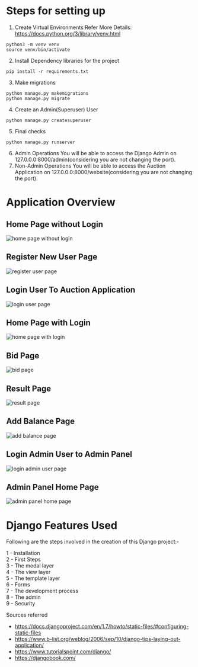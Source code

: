 # Steps for setting up

1. Create Virtual Environments
Refer More Details: https://docs.python.org/3/library/venv.html
```
python3 -m venv venv
source venv/bin/activate
```
2. Install Dependency libraries for the project
```
pip install -r requirements.txt
```
3. Make migrations
```
python manage.py makemigrations
python manage.py migrate
```
4. Create an Admin(Superuser) User
```
python manage.py createsuperuser
```
5. Final checks
```
python manage.py runserver
```
6. Admin Operations
You will be able to access the Django Admin on 127.0.0.0:8000/admin(considering you are not changing the port).
7. Non-Admin Operations
You will be able to access the Auction Application on 127.0.0.0:8000/website(considering you are not changing the port).

# Application Overview

## Home Page without Login
![home page without login](https://github.com/hiren2599/Auctions-Online/blob/master/imagesForREADME/homePageWithoutLogin.png)

## Register New User Page
![register user page](https://github.com/hiren2599/Auctions-Online/blob/master/imagesForREADME/registerNewUserPage.png)

## Login User To Auction Application
![login user page](https://github.com/hiren2599/Auctions-Online/blob/master/imagesForREADME/loginPopup.png)

## Home Page with Login
![home page with login](https://github.com/hiren2599/Auctions-Online/blob/master/imagesForREADME/homePageWithLogin.png)

## Bid Page
![bid page](https://github.com/hiren2599/Auctions-Online/blob/master/imagesForREADME/BidPage.png)

## Result Page
![result page](https://github.com/hiren2599/Auctions-Online/blob/master/imagesForREADME/resultPage.png)

## Add Balance Page
![add balance page](https://github.com/hiren2599/Auctions-Online/blob/master/imagesForREADME/addBalancePage.png)

## Login Admin User to Admin Panel
![login admin user page](https://github.com/hiren2599/Auctions-Online/blob/master/imagesForREADME/adminLoginPage.png)

##  Admin Panel Home Page
![admin panel home page](https://github.com/hiren2599/Auctions-Online/blob/master/imagesForREADME/adminOperationsPage.png)


# Django Features Used

Following are the steps involved in the creation of this Django project:-

1 - Installation<br>
2 - First Steps<br>
3 - The modal layer<br>
4 - The view layer<br>
5 - The template layer<br>
6 - Forms<br>
7 - The development process<br>
8 - The admin<br>
9 - Security<br>

Sources referred<br>

* https://docs.djangoproject.com/en/1.7/howto/static-files/#configuring-static-files
* https://www.b-list.org/weblog/2006/sep/10/django-tips-laying-out-application/
* https://www.tutorialspoint.com/django/
* https://djangobook.com/
